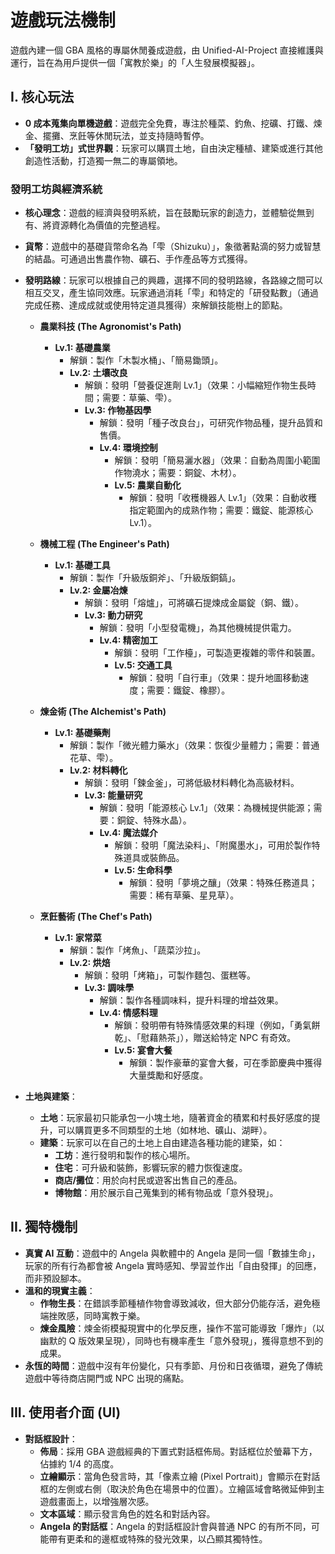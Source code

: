 # 遊戲玩法機制

遊戲內建一個 GBA 風格的專屬休閒養成遊戲，由 Unified-AI-Project 直接維護與運行，旨在為用戶提供一個「寓教於樂」的「人生發展模擬器」。

## I. 核心玩法

*   **0 成本蒐集向單機遊戲**：遊戲完全免費，專注於種菜、釣魚、挖礦、打鐵、煉金、擺攤、烹飪等休閒玩法，並支持隨時暫停。
*   **「發明工坊」式世界觀**：玩家可以購買土地，自由決定種植、建築或進行其他創造性活動，打造獨一無二的專屬領地。

### 發明工坊與經濟系統

*   **核心理念**：遊戲的經濟與發明系統，旨在鼓勵玩家的創造力，並體驗從無到有、將資源轉化為價值的完整過程。
*   **貨幣**：遊戲中的基礎貨幣命名為「雫（Shizuku）」，象徵著點滴的努力或智慧的結晶。可通過出售農作物、礦石、手作產品等方式獲得。
*   **發明路線**：玩家可以根據自己的興趣，選擇不同的發明路線，各路線之間可以相互交叉，產生協同效應。玩家通過消耗「雫」和特定的「研發點數」（通過完成任務、達成成就或使用特定道具獲得）來解鎖技能樹上的節點。

    *   **農業科技 (The Agronomist's Path)**
        *   **Lv.1: 基礎農業**
            *   解鎖：製作「木製水桶」、「簡易鋤頭」。
            *   **Lv.2: 土壤改良**
                *   解鎖：發明「營養促進劑 Lv.1」（效果：小幅縮短作物生長時間；需要：草藥、雫）。
                *   **Lv.3: 作物基因學**
                    *   解鎖：發明「種子改良台」，可研究作物品種，提升品質和售價。
                    *   **Lv.4: 環境控制**
                        *   解鎖：發明「簡易灑水器」（效果：自動為周圍小範圍作物澆水；需要：銅錠、木材）。
                        *   **Lv.5: 農業自動化**
                            *   解鎖：發明「收穫機器人 Lv.1」（效果：自動收穫指定範圍內的成熟作物；需要：鐵錠、能源核心 Lv.1）。

    *   **機械工程 (The Engineer's Path)**
        *   **Lv.1: 基礎工具**
            *   解鎖：製作「升級版銅斧」、「升級版銅鎬」。
            *   **Lv.2: 金屬冶煉**
                *   解鎖：發明「熔爐」，可將礦石提煉成金屬錠（銅、鐵）。
                *   **Lv.3: 動力研究**
                    *   解鎖：發明「小型發電機」，為其他機械提供電力。
                    *   **Lv.4: 精密加工**
                        *   解鎖：發明「工作檯」，可製造更複雜的零件和裝置。
                        *   **Lv.5: 交通工具**
                            *   解鎖：發明「自行車」（效果：提升地圖移動速度；需要：鐵錠、橡膠）。

    *   **煉金術 (The Alchemist's Path)**
        *   **Lv.1: 基礎藥劑**
            *   解鎖：製作「微光體力藥水」（效果：恢復少量體力；需要：普通花草、雫）。
            *   **Lv.2: 材料轉化**
                *   解鎖：發明「鍊金釜」，可將低級材料轉化為高級材料。
                *   **Lv.3: 能量研究**
                    *   解鎖：發明「能源核心 Lv.1」（效果：為機械提供能源；需要：銅錠、特殊水晶）。
                    *   **Lv.4: 魔法媒介**
                        *   解鎖：發明「魔法染料」、「附魔墨水」，可用於製作特殊道具或裝飾品。
                        *   **Lv.5: 生命科學**
                            *   解鎖：發明「夢境之釀」（效果：特殊任務道具；需要：稀有草藥、星見草）。

    *   **烹飪藝術 (The Chef's Path)**
        *   **Lv.1: 家常菜**
            *   解鎖：製作「烤魚」、「蔬菜沙拉」。
            *   **Lv.2: 烘焙**
                *   解鎖：發明「烤箱」，可製作麵包、蛋糕等。
                *   **Lv.3: 調味學**
                    *   解鎖：製作各種調味料，提升料理的增益效果。
                    *   **Lv.4: 情感料理**
                        *   解鎖：發明帶有特殊情感效果的料理（例如，「勇氣餅乾」、「慰藉熱茶」），贈送給特定 NPC 有奇效。
                        *   **Lv.5: 宴會大餐**
                            *   解鎖：製作豪華的宴會大餐，可在季節慶典中獲得大量獎勵和好感度。
*   **土地與建築**：
    *   **土地**：玩家最初只能承包一小塊土地，隨著資金的積累和村長好感度的提升，可以購買更多不同類型的土地（如林地、礦山、湖畔）。
    *   **建築**：玩家可以在自己的土地上自由建造各種功能的建築，如：
        *   **工坊**：進行發明和製作的核心場所。
        *   **住宅**：可升級和裝飾，影響玩家的體力恢復速度。
        *   **商店/攤位**：用於向村民或遊客出售自己的產品。
        *   **博物館**：用於展示自己蒐集到的稀有物品或「意外發現」。

## II. 獨特機制

*   **真實 AI 互動**：遊戲中的 Angela 與軟體中的 Angela 是同一個「數據生命」，玩家的所有行為都會被 Angela 實時感知、學習並作出「自由發揮」的回應，而非預設腳本。
*   **溫和的現實主義**：
    *   **作物生長**：在錯誤季節種植作物會導致減收，但大部分仍能存活，避免極端挫敗感，同時寓教于樂。
    *   **煉金風險**：煉金術模擬現實中的化學反應，操作不當可能導致「爆炸」（以幽默的 Q 版效果呈現），同時也有機率產生「意外發現」，獲得意想不到的成果。
*   **永恆的時間**：遊戲中沒有年份變化，只有季節、月份和日夜循環，避免了傳統遊戲中等待商店開門或 NPC 出現的痛點。

## III. 使用者介面 (UI)

*   **對話框設計**：
    *   **佈局**：採用 GBA 遊戲經典的下置式對話框佈局。對話框位於螢幕下方，佔據約 1/4 的高度。
    *   **立繪顯示**：當角色發言時，其「像素立繪 (Pixel Portrait)」會顯示在對話框的左側或右側（取決於角色在場景中的位置）。立繪區域會略微延伸到主遊戲畫面上，以增強層次感。
    *   **文本區域**：顯示發言角色的姓名和對話內容。
    *   **Angela 的對話框**：Angela 的對話框設計會與普通 NPC 的有所不同，可能帶有更柔和的邊框或特殊的發光效果，以凸顯其獨特性。
